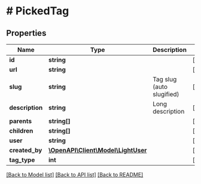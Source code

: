 # # PickedTag

## Properties

Name | Type | Description | Notes
------------ | ------------- | ------------- | -------------
**id** | **string** |  | [optional] 
**url** | **string** |  | [optional] 
**slug** | **string** | Tag slug (auto slugified) | [optional] 
**description** | **string** | Long description | [optional] 
**parents** | **string[]** |  | [optional] 
**children** | **string[]** |  | [optional] 
**user** | **string** |  | [optional] 
**created_by** | [**\OpenAPI\Client\Model\LightUser**](LightUser.md) |  | [optional] 
**tag_type** | **int** |  | [optional] 

[[Back to Model list]](../../README.md#documentation-for-models) [[Back to API list]](../../README.md#documentation-for-api-endpoints) [[Back to README]](../../README.md)



